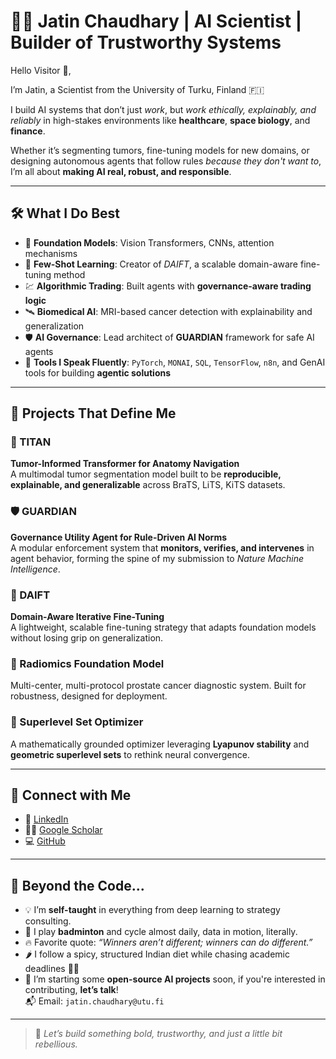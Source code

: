 # 👨‍🚀 Jatin Chaudhary | AI Scientist | Builder of Trustworthy Systems

Hello Visitor 👋,

I’m Jatin, a Scientist from the University of Turku, Finland 🇫🇮  

I build AI systems that don’t just *work*, but *work ethically, explainably, and reliably* in high-stakes environments like **healthcare**, **space biology**, and **finance**.

Whether it’s segmenting tumors, fine-tuning models for new domains, or designing autonomous agents that follow rules *because they don't want to*, I’m all about **making AI real, robust, and responsible**.

---

## 🛠️ What I Do Best

- 🔬 **Foundation Models**: Vision Transformers, CNNs, attention mechanisms  
- 🧠 **Few-Shot Learning**: Creator of *DAIFT*, a scalable domain-aware fine-tuning method  
- 💹 **Algorithmic Trading**: Built agents with **governance-aware trading logic**  
- 🛰️ **Biomedical AI**: MRI-based cancer detection with explainability and generalization  
- 🛡️ **AI Governance**: Lead architect of **GUARDIAN** framework for safe AI agents  
- 🧰 **Tools I Speak Fluently**: `PyTorch`, `MONAI`, `SQL`, `TensorFlow`, `n8n`, and GenAI tools for building **agentic solutions**

---

## 🚀 Projects That Define Me

### 🧠 TITAN  
**Tumor-Informed Transformer for Anatomy Navigation**  
A multimodal tumor segmentation model built to be **reproducible, explainable, and generalizable** across BraTS, LiTS, KiTS datasets.

### 🛡️ GUARDIAN  
**Governance Utility Agent for Rule-Driven AI Norms**  
A modular enforcement system that **monitors, verifies, and intervenes** in agent behavior, forming the spine of my submission to *Nature Machine Intelligence*.

### 🧬 DAIFT  
**Domain-Aware Iterative Fine-Tuning**  
A lightweight, scalable fine-tuning strategy that adapts foundation models without losing grip on generalization.

### 🧪 Radiomics Foundation Model  
Multi-center, multi-protocol prostate cancer diagnostic system. Built for robustness, designed for deployment.

### 🔁 Superlevel Set Optimizer  
A mathematically grounded optimizer leveraging **Lyapunov stability** and **geometric superlevel sets** to rethink neural convergence.

---

## 🔗 Connect with Me

- 💼 [LinkedIn](https://www.linkedin.com/in/jatinkchaudhary)
- 👨‍🔬 [Google Scholar](https://scholar.google.com/citations?user=JjzjD8kAAAAJ&hl=en&oi=ao)
- 💻 [GitHub](https://github.com/jatinkchaudhary)

---

## 🎯 Beyond the Code...

- 💡 I’m **self-taught** in everything from deep learning to strategy consulting.
- 🏸 I play **badminton** and cycle almost daily, data in motion, literally.
- 🔥 Favorite quote: *“Winners aren’t different; winners can do different.”*
- 🌶️ I follow a spicy, structured Indian diet while chasing academic deadlines 🧠💥
- 📂 I’m starting some **open-source AI projects** soon, if you're interested in contributing, **let’s talk**!  
  📬 Email: `jatin.chaudhary@utu.fi`

---

> 🤝 *Let’s build something bold, trustworthy, and just a little bit rebellious.*
